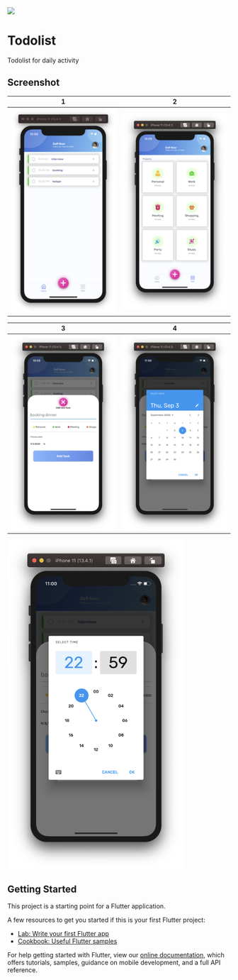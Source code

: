 

<img src="https://firebase.flutter.dev/img/flutterfire.svg" width="200">

# Todolist

Todolist for daily activity

## Screenshot
| 1 | 2|
|------|-------|
|<img src="screenshot/image_1.png" width="400">|<img src="screenshot/image_2.png" width="400">|

| 3 | 4|
|------|-------|
|<img src="screenshot/image_3.png" width="400">|<img src="screenshot/image_4.png" width="400">|

<img src="screenshot/image_5.png" width="400">

## Getting Started

This project is a starting point for a Flutter application.

A few resources to get you started if this is your first Flutter project:

- [Lab: Write your first Flutter app](https://flutter.dev/docs/get-started/codelab)
- [Cookbook: Useful Flutter samples](https://flutter.dev/docs/cookbook)

For help getting started with Flutter, view our
[online documentation](https://flutter.dev/docs), which offers tutorials,
samples, guidance on mobile development, and a full API reference.
